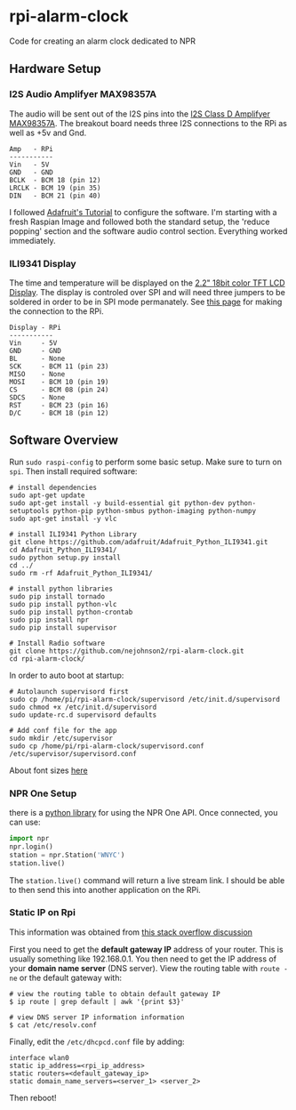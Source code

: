 # rpi-alarm-clock
Code for creating an alarm clock dedicated to NPR

## Hardware Setup
### I2S Audio Amplifyer MAX98357A
The audio will be sent out of the I2S pins into the [I2S Class D Amplifyer MAX98357A](https://www.adafruit.com/product/3006).  The breakout board needs three I2S connections to the RPi as well as +5v and Gnd.

```
Amp   - RPi
-----------
Vin   - 5V
GND   - GND
BCLK  - BCM 18 (pin 12)
LRCLK - BCM 19 (pin 35)
DIN   - BCM 21 (pin 40)
```

I followed [Adafruit's Tutorial](https://learn.adafruit.com/adafruit-max98357-i2s-class-d-mono-amp/raspberry-pi-usage) to configure the software.  I'm starting with a fresh Raspian Image and followed both the standard setup, the 'reduce popping' section and the software audio control section.  Everything worked immediately.

### ILI9341 Display
The time and temperature will be displayed on the [2.2" 18bit color TFT LCD Display](https://www.adafruit.com/product/1480).  The display is controled over SPI and will need three jumpers to be soldered in order to be in SPI mode permanately.  See [this page](https://learn.adafruit.com/user-space-spi-tft-python-library-ili9341-2-8/wiring) for making the connection to the RPi.

```
Display - RPi
-----------
Vin     - 5V
GND     - GND
BL      - None
SCK     - BCM 11 (pin 23)
MISO    - None
MOSI    - BCM 10 (pin 19)
CS      - BCM 08 (pin 24)
SDCS    - None
RST     - BCM 23 (pin 16)
D/C     - BCM 18 (pin 12)
```

## Software Overview
Run ```sudo raspi-config``` to perform some basic setup.  Make sure to turn on ```spi```.  Then install required software: 

```
# install dependencies
sudo apt-get update
sudo apt-get install -y build-essential git python-dev python-setuptools python-pip python-smbus python-imaging python-numpy
sudo apt-get install -y vlc

# install ILI9341 Python Library
git clone https://github.com/adafruit/Adafruit_Python_ILI9341.git
cd Adafruit_Python_ILI9341/
sudo python setup.py install
cd ../
sudo rm -rf Adafruit_Python_ILI9341/

# install python libraries
sudo pip install tornado 
sudo pip install python-vlc
sudo pip install python-crontab
sudo pip install npr
sudo pip install supervisor

# Install Radio software
git clone https://github.com/nejohnson2/rpi-alarm-clock.git
cd rpi-alarm-clock/

```

In order to auto boot at startup:
```
# Autolaunch supervisord first
sudo cp /home/pi/rpi-alarm-clock/supervisord /etc/init.d/supervisord
sudo chmod +x /etc/init.d/supervisord
sudo update-rc.d supervisord defaults

# Add conf file for the app
sudo mkdir /etc/supervisor
sudo cp /home/pi/rpi-alarm-clock/supervisord.conf /etc/supervisor/supervisord.conf 
```

About font sizes [here](http://www.geeks3d.com/20100930/tutorial-first-steps-with-pil-python-imaging-library/#p06)

### NPR One Setup
there is a [python library](https://github.com/perrydc/npr) for using the NPR One API.  Once connected, you can use:

```python
import npr
npr.login()
station = npr.Station('WNYC')
station.live()
```
The ```station.live()``` command will return a live stream link.  I should be able to then send this into another application on the RPi.

### Static IP on Rpi
This information was obtained from [this stack overflow discussion](https://raspberrypi.stackexchange.com/questions/37920/how-do-i-set-up-networking-wifi-static-ip-address/74428#74428)

First you need to get the **default gateway IP** address of your router.  This is usually something like 192.168.0.1.  You then need to get the IP address of your **domain name server** (DNS server).  View the routing table with ```route -ne``` or the default gateway with:

```
# view the routing table to obtain default gateway IP
$ ip route | grep default | awk '{print $3}'

# view DNS server IP information information
$ cat /etc/resolv.conf
```
Finally, edit the ```/etc/dhcpcd.conf``` file by adding:

```
interface wlan0
static ip_address=<rpi_ip_address>
static routers=<default_gateway_ip>
static domain_name_servers=<server_1> <server_2>
```
Then reboot!
